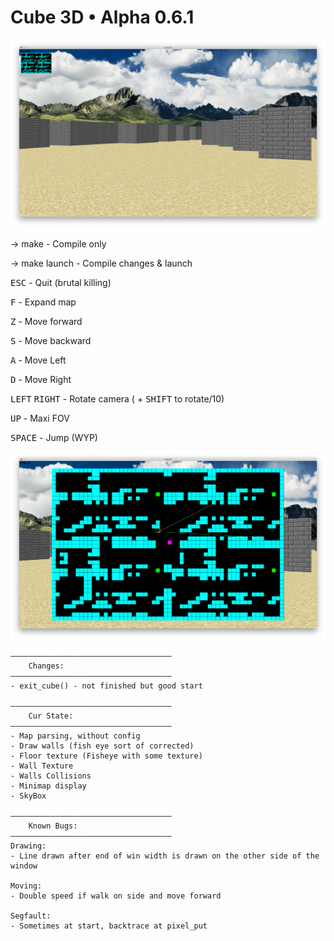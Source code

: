 # Cube 3D • Alpha 0.6.1

![Cube3D Screenshot](/images/world.png)

-> make - Compile only

-> make launch - Compile changes & launch


<kbd>ESC</kbd> - Quit (brutal killing)

<kbd>F</kbd> - Expand map

<kbd>Z</kbd> - Move forward

<kbd>S</kbd> - Move backward

<kbd>A</kbd> - Move Left

<kbd>D</kbd> - Move Right

<kbd>LEFT</kbd> <kbd>RIGHT</kbd> - Rotate camera ( + <kbd>SHIFT</kbd> to rotate/10)

<kbd>UP</kbd> - Maxi FOV

<kbd>SPACE</kbd> - Jump (WYP)


![Cube3D Minimap expanded](/images/minimap.png)


	————————————————————————————————————
		Changes:
	————————————————————————————————————
	- exit_cube() - not finished but good start

    ————————————————————————————————————
		Cur State:
	————————————————————————————————————
	- Map parsing, without config
	- Draw walls (fish eye sort of corrected)
	- Floor texture (Fisheye with some texture)
	- Wall Texture
	- Walls Collisions
	- Minimap display
	- SkyBox
	
	————————————————————————————————————
    	Known Bugs:
	————————————————————————————————————
	Drawing: 
	- Line drawn after end of win width is drawn on the other side of the window
	
	Moving:
	- Double speed if walk on side and move forward

	Segfault:
	- Sometimes at start, backtrace at pixel_put

